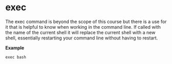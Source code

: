 # exec

The exec command is beyond the scope of this course but there is a use for it that is helpful to know when working in the command line. If called with the name of the current shell it will replace the current shell with a new shell, essentially restarting your command line without having to restart.

**Example**

`exec bash`



